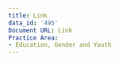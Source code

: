 ```yaml
---
title: Link
data_id: '495'
Document URL: Link
Practice Area:
- Education, Gender and Youth
---
```


